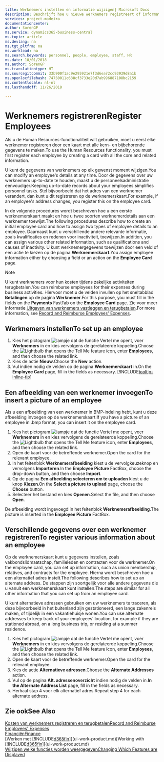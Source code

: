 ```yaml
---
title: Werknemers instellen en informatie wijzigen| Microsoft Docs
description: Beschrijft hoe u nieuwe werknemers registreert of informatie voor bestaande werknemers bewerkt.
services: project-madeira
documentationcenter: 
author: SorenGP
ms.service: dynamics365-business-central
ms.topic: article
ms.devlang: na
ms.tgt_pltfrm: na
ms.workload: na
ms.search.keywords: personnel, people, employee, staff, HR
ms.date: 10/01/2018
ms.author: SorenGP
ms.translationtype: HT
ms.sourcegitcommit: 33b900f1ac9e295921e7f3d6ea72cc93939d8a1b
ms.openlocfilehash: 74750011c638cf3733e20d7ab996887108bc2159
ms.contentlocale: nl-nl
ms.lasthandoff: 11/26/2018

---
```

# <a name="register-employees"></a><span data-ttu-id="1c8dc-103">Werknemers registreren</span><span class="sxs-lookup"><span data-stu-id="1c8dc-103">Register Employees</span></span>
<span data-ttu-id="1c8dc-104">Als u de Human Resources-functionaliteit wilt gebruiken, moet u eerst elke werknemer registreren door een kaart met alle kern- en bijbehorende gegevens te maken.</span><span class="sxs-lookup"><span data-stu-id="1c8dc-104">To use the Human Resources functionality, you must first register each employee by creating a card with all the core and related information.</span></span>

<span data-ttu-id="1c8dc-105">U kunt de gegevens van werknemers op elk gewenst moment wijzigen.</span><span class="sxs-lookup"><span data-stu-id="1c8dc-105">You can modify an employee's details at any time.</span></span> <span data-ttu-id="1c8dc-106">Door de gegevens over uw werknemers up-to-date te houden, maakt u de personeelsadministratie eenvoudiger.</span><span class="sxs-lookup"><span data-stu-id="1c8dc-106">Keeping up-to-date records about your employees simplifies personnel tasks.</span></span> <span data-ttu-id="1c8dc-107">Stel bijvoorbeeld dat het adres van een werknemer verandert, dan kunt u dit registreren op de werknemerskaart.</span><span class="sxs-lookup"><span data-stu-id="1c8dc-107">For example, if an employee's address changes, you register this on the employee card.</span></span>

<span data-ttu-id="1c8dc-108">In de volgende procedures wordt beschreven hoe u een eerste werknemerskaart maakt en hoe u twee soorten werknemerdetails aan een werknemer toewijst.</span><span class="sxs-lookup"><span data-stu-id="1c8dc-108">The following procedures describe how to create an initial employee card and how to assign two types of employee details to an employee.</span></span> <span data-ttu-id="1c8dc-109">Daarnaast kunt u verschillende andere relevante informatie, zoals kwalificaties en redenen voor inactiviteit, toewijzen.</span><span class="sxs-lookup"><span data-stu-id="1c8dc-109">In addition, you can assign various other related information, such as qualifications and causes of inactivity.</span></span> <span data-ttu-id="1c8dc-110">U kunt werknemergegevens toewijzen door een veld of een actie te kiezen op de pagina **Werknemerskaart**.</span><span class="sxs-lookup"><span data-stu-id="1c8dc-110">You assign employee information either by choosing a field or an action on the **Employee Card** page.</span></span>

> [!NOTE]  
> <span data-ttu-id="1c8dc-111">U kunt werknemers voor hun kosten tijdens zakelijke activiteiten terugbetalen.</span><span class="sxs-lookup"><span data-stu-id="1c8dc-111">You can reimburse employees for their expenses during business activities.</span></span> <span data-ttu-id="1c8dc-112">Hiervoor moet u de velden invullen op het sneltabblad **Betalingen** op de pagina **Werknemer**.</span><span class="sxs-lookup"><span data-stu-id="1c8dc-112">For this purpose, you must fill in the fields on the **Payments** FastTab on the **Employee Card** page.</span></span> <span data-ttu-id="1c8dc-113">Zie voor meer informatie [Uitgaven van werknemers vastleggen en terugbetalen](finance-how-record-reimburse-employee-expenses.md).</span><span class="sxs-lookup"><span data-stu-id="1c8dc-113">For more information, see [Record and Reimburse Employees' Expenses](finance-how-record-reimburse-employee-expenses.md).</span></span>

## <a name="to-set-up-an-employee"></a><span data-ttu-id="1c8dc-114">Werknemers instellen</span><span class="sxs-lookup"><span data-stu-id="1c8dc-114">To set up an employee</span></span>
1. <span data-ttu-id="1c8dc-115">Kies het pictogram ![lampje dat de functie Vertel me opent](media/ui-search/search_small.png "Vertel me wat u wilt doen"), voer **Werknemers** in en kies vervolgens de gerelateerde koppeling.</span><span class="sxs-lookup"><span data-stu-id="1c8dc-115">Choose the ![Lightbulb that opens the Tell Me feature](media/ui-search/search_small.png "Tell me what you want to do") icon, enter **Employees**, and then choose the related link.</span></span>
2. <span data-ttu-id="1c8dc-116">Kies de actie **Nieuw**.</span><span class="sxs-lookup"><span data-stu-id="1c8dc-116">Choose the **New** action.</span></span>
3. <span data-ttu-id="1c8dc-117">Vul indien nodig de velden op de pagina **Werknemerskaart** in.</span><span class="sxs-lookup"><span data-stu-id="1c8dc-117">On the **Employee Card** page, fill in the fields as necessary.</span></span> [!INCLUDE[tooltip-inline-tip](includes/tooltip-inline-tip_md.md)]

## <a name="to-insert-a-picture-of-an-employee"></a><span data-ttu-id="1c8dc-118">Een afbeelding van een werknemer invoegen</span><span class="sxs-lookup"><span data-stu-id="1c8dc-118">To insert a picture of an employee</span></span>
<span data-ttu-id="1c8dc-119">Als u een afbeelding van een werknemer in BMP-indeling hebt, kunt u deze afbeelding invoegen op de werknemerskaart.</span><span class="sxs-lookup"><span data-stu-id="1c8dc-119">If you have a picture of an employee in .bmp format, you can insert it on the employee card.</span></span>

1. <span data-ttu-id="1c8dc-120">Kies het pictogram ![lampje dat de functie Vertel me opent](media/ui-search/search_small.png "Vertel me wat u wilt doen"), voer **Werknemers** in en kies vervolgens de gerelateerde koppeling.</span><span class="sxs-lookup"><span data-stu-id="1c8dc-120">Choose the ![Lightbulb that opens the Tell Me feature](media/ui-search/search_small.png "Tell me what you want to do") icon, enter **Employees**, and then choose the related link.</span></span>
2. <span data-ttu-id="1c8dc-121">Open de kaart voor de betreffende werknemer.</span><span class="sxs-lookup"><span data-stu-id="1c8dc-121">Open the card for the relevant employee.</span></span>
3. <span data-ttu-id="1c8dc-122">In het feitenblok **Werknemerafbeelding** kiest u de vervolgkeuzeknop en vervolgens **Importeren**.</span><span class="sxs-lookup"><span data-stu-id="1c8dc-122">In the **Employee Picture** FactBox, choose the drop-down button, and then choose **Import**.</span></span>
4. <span data-ttu-id="1c8dc-123">Op de pagina **Een afbeelding selecteren om te uploaden** kiest u de knop **Kiezen**.</span><span class="sxs-lookup"><span data-stu-id="1c8dc-123">On the **Select a picture to upload** page, choose the **Choose** button.</span></span>
5. <span data-ttu-id="1c8dc-124">Selecteer het bestand en kies **Openen**.</span><span class="sxs-lookup"><span data-stu-id="1c8dc-124">Select the file, and then choose **Open**.</span></span>

<span data-ttu-id="1c8dc-125">De afbeelding wordt ingevoegd in het feitenblok **Werknemerafbeelding**.</span><span class="sxs-lookup"><span data-stu-id="1c8dc-125">The picture is inserted in the **Employee Picture** FactBox.</span></span>

## <a name="to-register-various-information-about-an-employee"></a><span data-ttu-id="1c8dc-126">Verschillende gegevens over een werknemer registreren</span><span class="sxs-lookup"><span data-stu-id="1c8dc-126">To register various information about an employee</span></span>
<span data-ttu-id="1c8dc-127">Op de werknemerskaart kunt u gegevens instellen, zoals vakbondslidmaatschap, familieleden en contracten voor de werknemer.</span><span class="sxs-lookup"><span data-stu-id="1c8dc-127">On the employee card, you can set up information, such as union membership, relatives, and contracts for the employee.</span></span> <span data-ttu-id="1c8dc-128">Hierna wordt beschreven hoe u een alternatief adres instelt.</span><span class="sxs-lookup"><span data-stu-id="1c8dc-128">The following describes how to set up an alternate address.</span></span> <span data-ttu-id="1c8dc-129">De stappen zijn soortgelijk voor alle andere gegevens die u vanuit een werknemerskaart kunt instellen.</span><span class="sxs-lookup"><span data-stu-id="1c8dc-129">The steps are similar for all other information that you can set up from an employee card.</span></span>

<span data-ttu-id="1c8dc-130">U kunt alternatieve adressen gebruiken om uw werknemers te traceren, als deze bijvoorbeeld in het buitenland zijn gestationeerd, een lange zakenreis maken, of tijdelijk in een vakantiehuisje wonen.</span><span class="sxs-lookup"><span data-stu-id="1c8dc-130">You can use alternate addresses to keep track of your employees’ location, for example if they are stationed abroad, on a long business trip, or residing at a summer residence.</span></span>

1. <span data-ttu-id="1c8dc-131">Kies het pictogram ![lampje dat de functie Vertel me opent](media/ui-search/search_small.png "Vertel me wat u wilt doen"), voer **Werknemers** in en kies vervolgens de gerelateerde koppeling.</span><span class="sxs-lookup"><span data-stu-id="1c8dc-131">Choose the ![Lightbulb that opens the Tell Me feature](media/ui-search/search_small.png "Tell me what you want to do") icon, enter **Employees**, and then choose the related link.</span></span>
2. <span data-ttu-id="1c8dc-132">Open de kaart voor de betreffende werknemer.</span><span class="sxs-lookup"><span data-stu-id="1c8dc-132">Open the card for the relevant employee.</span></span>
3. <span data-ttu-id="1c8dc-133">Kies de actie **Alternatieve adressen**.</span><span class="sxs-lookup"><span data-stu-id="1c8dc-133">Choose the **Alternate Addresses** action.</span></span>
4. <span data-ttu-id="1c8dc-134">Vul op de pagina **Alt. adressenoverzicht** indien nodig de velden in.</span><span class="sxs-lookup"><span data-stu-id="1c8dc-134">**In the Alternate Address List** page, fill in the fields as necessary.</span></span>
5. <span data-ttu-id="1c8dc-135">Herhaal stap 4 voor elk alternatief adres.</span><span class="sxs-lookup"><span data-stu-id="1c8dc-135">Repeat step 4 for each alternate address.</span></span>

## <a name="see-also"></a><span data-ttu-id="1c8dc-136">Zie ook</span><span class="sxs-lookup"><span data-stu-id="1c8dc-136">See Also</span></span>
[<span data-ttu-id="1c8dc-137">Kosten van werknemers registreren en terugbetalen</span><span class="sxs-lookup"><span data-stu-id="1c8dc-137">Record and Reimburse Employees' Expenses</span></span>](finance-how-record-reimburse-employee-expenses.md)  
[<span data-ttu-id="1c8dc-138">Financiën</span><span class="sxs-lookup"><span data-stu-id="1c8dc-138">Finance</span></span>](finance.md)  
<span data-ttu-id="1c8dc-139">[Werken met [!INCLUDE[d365fin](includes/d365fin_md.md)]](ui-work-product.md)</span><span class="sxs-lookup"><span data-stu-id="1c8dc-139">[Working with [!INCLUDE[d365fin](includes/d365fin_md.md)]](ui-work-product.md)</span></span>  
[<span data-ttu-id="1c8dc-140">Wijzigen welke functies worden weergegeven</span><span class="sxs-lookup"><span data-stu-id="1c8dc-140">Changing Which Features are Displayed</span></span>](ui-experiences.md)

